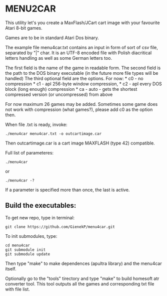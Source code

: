 # MENU2CAR

This utility let's you create a MaxFlash/JCart cart image with your favourite Atari 8-bit games.

Games are to be in standard Atari Dos binary.

The example file menu4car.txt contains an input in form of sort of csv file, separated by "|" char. It is an UTF-8 encoded file with Polish diacritical letters handling as well as some German letters too.

The first field is the name of the game in readable form.
The second field is the path to the DOS binary executable (in the future more file types will be handled)
The third optional field are the options. For now:
    * c0 - no compression
    * c1 - apl 256-byte window compression,
    * c2 - apl every DOS block (long enough) compression
    * ca - auto - gets the shortest compressed version (or uncompressed) from above

For now maximum 26 games may be added. Sometimes some game does not work with compression (what games?), please add c0 as the option then.

When file .txt is ready, invoke:

    ./menu4car menu4car.txt -o outcartimage.car

Then outcartimage.car is a cart image MAXFLASH (type 42) compatible.

Full list of parameteres:

    ./menu4car

or

    ./menu4car -?

If a parameter is specified more than once, the last is active.


## Build the executables:

To get new repo, type in terminal:

    git clone https://github.com/GienekP/menu4car.git

To init submodules, type:

    cd menu4car
    git submodule init
    git submodule update

Then type "make" to make dependences (apultra library) and the menu4car itself.

Optionally go to the "tools" tirectory and type "make" to build homesoft atr converter tool. This tool outputs all the games and corresponding txt file with file list.
